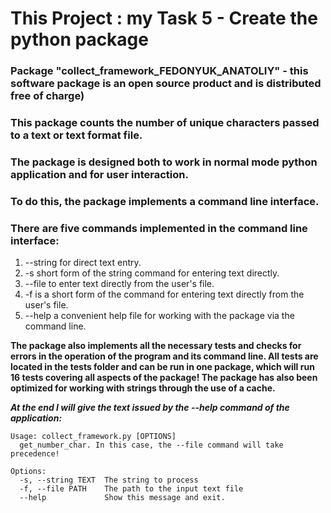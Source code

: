 # This Project : my Task 5 - Create the python package

### Package "collect_framework_FEDONYUK_ANATOLIY" - this software package is an open source product and is distributed free of charge) 

### This package counts the number of unique characters passed to a text or text format file.
### The package is designed both to work in normal mode python application and for user interaction. 
### To do this, the package implements a command line interface.

### There are five commands implemented in the command line interface:
1. --string <your text> for direct text entry.
2. -s <your text> short form of the string command for entering text directly.
3. --file <path to file> to enter text directly from the user's file.
4. -f <path to file> is a short form of the command for entering text directly from the user's file.
5. --help a convenient help file for working with the package via the command line.

**The package also implements all the necessary tests and checks for errors in the operation of the program and its command line. All tests are located in the tests folder and can be run in one package, which will run 16 tests covering all aspects of the package!
The package has also been optimized for working with strings through the use of a cache.**

***At the end I will give the text issued by the --help command of the application:***
```
Usage: collect_framework.py [OPTIONS]
  get_number_char. In this case, the --file command will take precedence!

Options:
  -s, --string TEXT  The string to process
  -f, --file PATH    The path to the input text file
  --help             Show this message and exit.
```